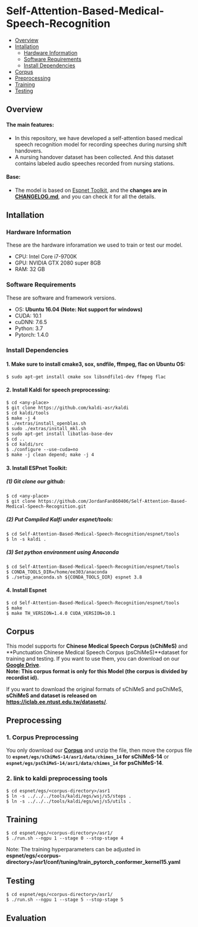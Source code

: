 # Self-Attention-Based-Medical-Speech-Recognition
* [Overview](#Overview)
* [Intallation](#Intallation)
    * [Hardware Information](#Hardware-Information)
    * [Software Requirements](#Software-Requirements)
    * [Install Dependencies](#Install-Dependencies)
* [Corpus](#Corpus)
* [Preprocessing](#Preprocessing)
* [Training](#Training)
* [Testing](#Testing)

## Overview
#### The main features:
* In this repository, we have developed a self-attention based medical speech recognition model for recording speeches during nursing shift handovers.
* A nursing handover dataset has been collected. And this dataset contains labeled audio speeches recorded from nursing stations.
#### Base:
* The model is based on [Espnet Toolkit](https://github.com/espnet/espnet), and the **changes are in [CHANGELOG.md](CHANGELOG.md)**, and you can check it for all the details.

## Intallation
### Hardware Information
These are the hardware inforamation we used to train or test our model.
* CPU: Intel Core i7-9700K
* GPU: NVIDIA GTX 2080 super 8GB
* RAM: 32 GB
### Software Requirements
These are software and framework versions.
* OS: **Ubuntu 16.04 (Note: Not support for windows)**
* CUDA: 10.1
* cuDNN: 7.6.5
* Python: 3.7
* Pytorch: 1.4.0
### Install Dependencies
#### 1. **Make sure to install cmake3, sox, sndfile, ffmpeg, flac on Ubuntu OS**:
```
$ sudo apt-get install cmake sox libsndfile1-dev ffmpeg flac
```
#### 2. Install **Kaldi for speech preprocessing**:
```
$ cd <any-place>
$ git clone https://github.com/kaldi-asr/kaldi
$ cd kaldi/tools
$ make -j 4
$ ./extras/install_openblas.sh
$ sudo ./extras/install_mkl.sh
$ sudo apt-get install libatlas-base-dev
$ cd ..
$ cd kaldi/src
$ ./configure --use-cuda=no
$ make -j clean depend; make -j 4
```
#### 3. Install **ESPnet Toolkit**:
##### (1) Git clone our github:
```
$ cd <any-place>
$ git clone https://github.com/JordanFan860406/Self-Attention-Based-Medical-Speech-Recognition.git
```
##### (2) Put Compiled Kalfi under espnet/tools:
```
$ cd Self-Attention-Based-Medical-Speech-Recognition/espnet/tools
$ ln -s kaldi .
```
##### (3) Set python environment using Anaconda
```
$ cd Self-Attention-Based-Medical-Speech-Recognition/espnet/tools
$ CONDA_TOOLS_DIR=/home/ee303/anaconda
$ ./setup_anaconda.sh ${CONDA_TOOLS_DIR} espnet 3.8
```
#### 4. Install Espnet
```
$ cd Self-Attention-Based-Medical-Speech-Recognition/espnet/tools
$ make
$ make TH_VERSION=1.4.0 CUDA_VERSION=10.1
```
## Corpus
This model supports for **Chinese Medical Speech Corpus (sChiMeS)** and **Punctuation Chinese Medical Speech Corpus (psChiMeS)**dataset for training and testing. If you want to use them, you can download on our **[Google Drive](https://drive.google.com/drive/folders/1AVhkHPOLvZMwWBNqI5kXC85PsOmB-032?usp=sharing)**. <br>
**Note: This corpus format is only for this Model (the corpus is divided by recordist id).**

If you want to download the original formats of sChiMeS and psChiMeS, **sChiMeS and dataset is released on https://iclab.ee.ntust.edu.tw/datasets/**.

## Preprocessing
### 1. Corpus Preprocessing
You only download our **[Corpus](#Corpus)** and unzip the file, then move the corpus file to **`espnet/egs/sChiMeS-14/asr1/data/chimes_14` for sChiMeS-14** or **`espnet/egs/psChiMeS-14/asr1/data/chimes_14` for psChiMeS-14**.

### 2. link to kaldi preprocessing tools
```
$ cd espnet/egs/<corpus-directory>/asr1
$ ln -s ../../../tools/kaldi/egs/wsj/s5/steps .
$ ln -s ../../../tools/kaldi/egs/wsj/s5/utils .
```
## Training
```
$ cd espnet/egs/<corpus-directory>/asr1/
$ ./run.sh --ngpu 1 --stage 0 --stop-stage 4
```
Note: The training hyperparameters can be adjusted in **espnet/egs/\<corpus-directory>\/asr1/conf/tuning/train_pytorch_conformer_kernel15.yaml**
## Testing
```
$ cd espnet/egs/<corpus-directory>/asr1/
$ ./run.sh --ngpu 1 --stage 5 --stop-stage 5
```
## Evaluation
